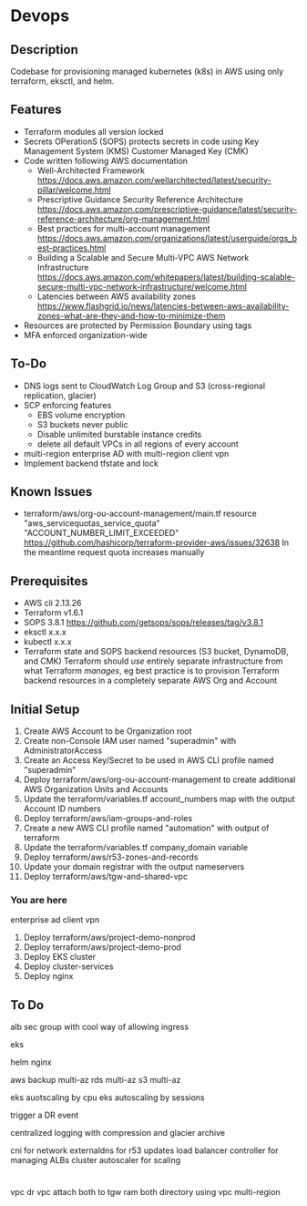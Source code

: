 # Devops

## Description
Codebase for provisioning managed kubernetes (k8s) in AWS using only terraform, eksctl, and helm.

## Features
- Terraform modules all version locked
- Secrets OPerationS (SOPS) protects secrets in code using Key Management System (KMS) Customer Managed Key (CMK)
- Code written following AWS documentation
  - Well-Architected Framework  https://docs.aws.amazon.com/wellarchitected/latest/security-pillar/welcome.html
  - Prescriptive Guidance Security Reference Architecture https://docs.aws.amazon.com/prescriptive-guidance/latest/security-reference-architecture/org-management.html
  - Best practices for multi-account management https://docs.aws.amazon.com/organizations/latest/userguide/orgs_best-practices.html
  - Building a Scalable and Secure Multi-VPC AWS Network Infrastructure https://docs.aws.amazon.com/whitepapers/latest/building-scalable-secure-multi-vpc-network-infrastructure/welcome.html
  - Latencies between AWS availability zones https://www.flashgrid.io/news/latencies-between-aws-availability-zones-what-are-they-and-how-to-minimize-them
- Resources are protected by Permission Boundary using tags
- MFA enforced organization-wide

## To-Do
- DNS logs sent to CloudWatch Log Group and S3 (cross-regional replication, glacier)
- SCP enforcing features
  - EBS volume encryption
  - S3 buckets never public
  - Disable unlimited burstable instance credits
  - delete all default VPCs in all regions of every account
- multi-region enterprise AD with multi-region client vpn
- Implement backend tfstate and lock

## Known Issues
- terraform/aws/org-ou-account-management/main.tf
  resource "aws_servicequotas_service_quota" "ACCOUNT_NUMBER_LIMIT_EXCEEDED"
  https://github.com/hashicorp/terraform-provider-aws/issues/32638
  In the meantime request quota increases manually

## Prerequisites
- AWS cli 2.13.26
- Terraform v1.6.1
- SOPS 3.8.1  https://github.com/getsops/sops/releases/tag/v3.8.1
- eksctl x.x.x
- kubectl x.x.x
- Terraform state and SOPS backend resources (S3 bucket, DynamoDB, and CMK)
  Terraform should _use_ entirely separate infrastructure from what Terraform _manages_, eg best practice is to provision Terraform backend resources in a completely separate AWS Org and Account

## Initial Setup
1. Create AWS Account to be Organization root
1. Create non-Console IAM user named "superadmin" with AdministratorAccess
1. Create an Access Key/Secret to be used in AWS CLI profile named "superadmin"
1. Deploy terraform/aws/org-ou-account-management to create additional AWS Organization Units and Accounts
1. Update the terraform/variables.tf account_numbers map with the output Account ID numbers
1. Deploy terraform/aws/iam-groups-and-roles
1. Create a new AWS CLI profile named "automation" with output of terraform
1. Update the terraform/variables.tf company_domain variable
1. Deploy terraform/aws/r53-zones-and-records
1. Update your domain registrar with the output nameservers
1. Deploy terraform/aws/tgw-and-shared-vpc
### You are here

enterprise ad
client vpn

1. Deploy terraform/aws/project-demo-nonprod
1. Deploy terraform/aws/project-demo-prod
1. Deploy EKS cluster
1. Deploy cluster-services
1. Deploy nginx

## To Do
alb sec group with cool way of allowing ingress

eks

helm nginx

aws backup multi-az
rds multi-az
s3 multi-az

eks auotscaling by cpu
eks autoscaling by sessions

trigger a DR event

centralized logging with compression and glacier archive

cni for network
externaldns for r53 updates
load balancer controller for managing ALBs
cluster autoscaler for scaling

#
vpc
dr vpc
attach both to tgw
ram both
directory using vpc
multi-region
